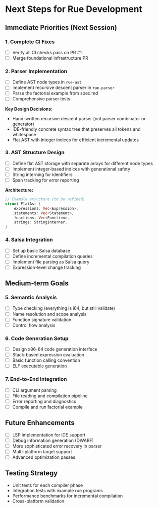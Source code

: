 # Next Steps for Rue Development

## Immediate Priorities (Next Session)

### 1. Complete CI Fixes
- [ ] Verify all CI checks pass on PR #1
- [ ] Merge foundational infrastructure PR

### 2. Parser Implementation
- [ ] Define AST node types in `rue-ast`
- [ ] Implement recursive descent parser in `rue-parser`
- [ ] Parse the factorial example from spec.md
- [ ] Comprehensive parser tests

**Key Design Decisions:**
- Hand-written recursive descent parser (not parser combinator or generator)
- IDE-friendly concrete syntax tree that preserves all tokens and whitespace
- Flat AST with integer indices for efficient incremental updates

### 3. AST Structure Design
- [ ] Define flat AST storage with separate arrays for different node types
- [ ] Implement integer-based indices with generational safety
- [ ] String interning for identifiers
- [ ] Span tracking for error reporting

**Architecture:**
```rust
// Example structure (to be refined)
struct FlatAst {
    expressions: Vec<Expression>,
    statements: Vec<Statement>, 
    functions: Vec<Function>,
    strings: StringInterner,
}
```

### 4. Salsa Integration
- [ ] Set up basic Salsa database
- [ ] Define incremental compilation queries
- [ ] Implement file parsing as Salsa query
- [ ] Expression-level change tracking

## Medium-term Goals

### 5. Semantic Analysis
- [ ] Type checking (everything is i64, but still validate)
- [ ] Name resolution and scope analysis
- [ ] Function signature validation
- [ ] Control flow analysis

### 6. Code Generation Setup
- [ ] Design x86-64 code generation interface
- [ ] Stack-based expression evaluation
- [ ] Basic function calling convention
- [ ] ELF executable generation

### 7. End-to-End Integration
- [ ] CLI argument parsing
- [ ] File reading and compilation pipeline
- [ ] Error reporting and diagnostics
- [ ] Compile and run factorial example

## Future Enhancements

- [ ] LSP implementation for IDE support
- [ ] Debug information generation (DWARF)
- [ ] More sophisticated error recovery in parser
- [ ] Multi-platform target support
- [ ] Advanced optimization passes

## Testing Strategy

- Unit tests for each compiler phase
- Integration tests with example rue programs  
- Performance benchmarks for incremental compilation
- Cross-platform validation